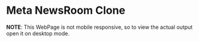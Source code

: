 # Meta NewsRoom Clone
<b>NOTE</b>: This WebPage is not mobile responsive, so to view the actual output open it on desktop mode.
 
